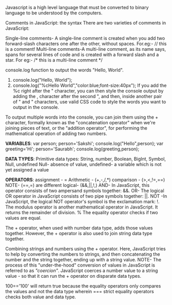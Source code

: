 Javascript is a high level language that must be converted to binary language to be 
understood by the computers.

Comments in JavaScript: the syntax
There are two varieties of comments in JavaScript: 

Single-line comments- A single-line comment is created when you add two forward-slash 
characters one after the other, without spaces. For.eg:- // this is a comment!
Multi-line comments-A multi-line comment, as its name says, spans for several lines 
of code and is created with a forward slash and a star.  For eg:- 
/*
this
is
a
multi-line
comment
*/

console.log function to output the words "Hello, World".
1) console.log("Hello, World");
2) console.log("%cHello World","color:blue;font-size:40px");
If you add the %c right after the " character, you can then style the console output 
by adding the , character after the second ", and then, inside another pair of " and "
characters, use valid CSS code to style the words you want to output in the console.

To output multiple words into the console, you can join them using the + character, 
formally known as the "concatenation operator" when we're joining pieces of text, or
the "addition operator", for performing the mathematical operation of adding two numbers.

**VARIABLES**:
var person;
person='Sakshi';
console.log("Hello",person);
var greeting='Hi';
person='Saurabh';
console.log(greeting,person);

**DATA TYPES**:
Primitive data types:
String, number, Boolean, BigInt, Symbol, Null, undefined
Null- absence of value, undefined- a variable which is not yet assigned a value

**OPERATORS**:
assignment - =
Arithmetic - (+,-,/,*)
comparison - (>,<,!=,==)  NOTE- (==,=) are different
logical- (&&,||,!,)
AND- In JavaScript, this operator consists of two ampersand symbols together: &&.
OR- The logical OR operator in JavaScript consists of two pipe symbols together: ||.
NOT -In JavaScript, the logical NOT operator's symbol is the exclamation mark: !.
The modulus operator is another mathematical operator in JavaScript. 
It returns the remainder of division. %
The equality operator checks if two values are equal.

The + operator, when used with number data type, adds those values together.
However, the + operator is also used to join string data type together.

Combining strings and numbers using the + operator.
Here, JavaScript tries to help by converting the numbers to strings, and then 
concatenating the number and the string together, ending up with a string value.
NOTE- The process of this "under-the-hood" conversion of values in JavaScript is 
referred to as *"coercion"*. JavaScript coerces a number value to a string value -
so that it can run the + operator on disparate data types.



100=='100' will return true because the equality operators only compares the values
and not the data type
wherein === strict equality operators checks both value and data type.
